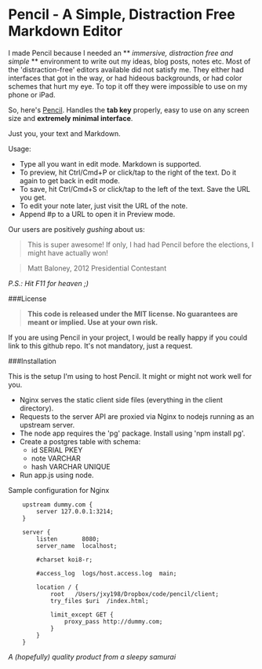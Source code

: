 Pencil - A Simple, Distraction Free Markdown Editor
========================================

I made Pencil because I needed an ** *immersive, distraction free and simple* ** environment to write out my ideas, blog posts, notes etc. Most of the 'distraction-free' editors available did not satisfy me. They either had interfaces that got in the way, or had hideous backgrounds, or had color schemes that hurt my eye. To top it off they were impossible to use on my phone or iPad. 

So, here's [Pencil](http://pencil.asleepysamurai.com). Handles the **tab key** properly, easy to use on any screen size and **extremely minimal interface**.

Just you, your text and Markdown.

Usage:

* Type all you want in edit mode. Markdown is supported.
* To preview, hit Ctrl/Cmd+P or click/tap to the right of the text. Do it again to get back in edit mode.
* To save, hit Ctrl/Cmd+S or click/tap to the left of the text. Save the URL you get.
* To edit your note later, just visit the URL of the note.
* Append #p to a URL to open it in Preview mode.

Our users are positively *gushing* about us:

>This is super awesome! If only, I had had Pencil before the elections, 
>I might have actually won!

>Matt Baloney, 2012 Presidential Contestant

*P.S.: Hit F11 for heaven ;)*

###License
>**This code is released under the MIT license. No guarantees are meant or implied. Use at your own risk.**

If you are using Pencil in your project, I would be really happy if you could link to this github repo. It's not mandatory, just a request.

###Installation

This is the setup I'm using to host Pencil. It might or might not work well for you.

* Nginx serves the static client side files (everything in the client directory).
* Requests to the server API are proxied via Nginx to nodejs running as an upstream server.
* The node app requires the 'pg' package. Install using 'npm install pg'.
* Create a postgres table with schema:
	* id SERIAL PKEY
	* note VARCHAR
	* hash VARCHAR UNIQUE
* Run app.js using node.


Sample configuration for Nginx

```
    upstream dummy.com {
		server 127.0.0.1:3214;
	}

    server {
        listen       8080;
        server_name  localhost;

        #charset koi8-r;

        #access_log  logs/host.access.log  main;

        location / {
            root   /Users/jxy198/Dropbox/code/pencil/client;
            try_files $uri  /index.html;

	        limit_except GET {
				proxy_pass http://dummy.com;
			}
        }
	}
```


*A (hopefully) quality product from a sleepy samurai*
